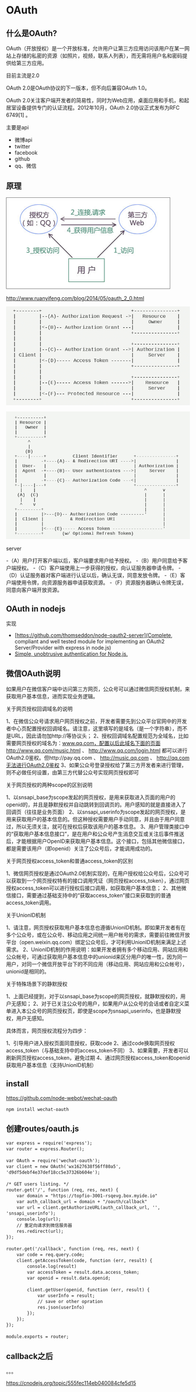 # OAuth

## 什么是OAuth?

OAuth（开放授权）是一个开放标准，允许用户让第三方应用访问该用户在某一网站上存储的私密的资源（如照片，视频，联系人列表），而无需将用户名和密码提供给第三方应用。

目前主流是2.0

OAuth 2.0是OAuth协议的下一版本，但不向后兼容OAuth 1.0。 

OAuth 2.0关注客户端开发者的简易性，同时为Web应用，桌面应用和手机，和起居室设备提供专门的认证流程。2012年10月，OAuth 2.0协议正式发布为RFC 6749[1]  。

主要是api

- 微博api
- twitter
- facebook
- github
- qq、微信

## 原理

![](oauth_developer_1.jpg)


http://www.ruanyifeng.com/blog/2014/05/oauth_2_0.html

![](bg2014051203.png)

![](bg2014051204.png)

server


-（A）用户打开客户端以后，客户端要求用户给予授权。
-（B）用户同意给予客户端授权。
-（C）客户端使用上一步获得的授权，向认证服务器申请令牌。
-（D）认证服务器对客户端进行认证以后，确认无误，同意发放令牌。
-（E）客户端使用令牌，向资源服务器申请获取资源。
-（F）资源服务器确认令牌无误，同意向客户端开放资源。

## OAuth in nodejs


实现

- [https://github.com/thomseddon/node-oauth2-server](Complete, compliant and well tested module for implementing an OAuth2 Server/Provider with express in node.js)
- [Simple, unobtrusive authentication for Node.js.](https://github.com/jaredhanson/passport)

## 微信OAuth说明

如果用户在微信客户端中访问第三方网页，公众号可以通过微信网页授权机制，来获取用户基本信息，进而实现业务逻辑。

关于网页授权回调域名的说明

1、在微信公众号请求用户网页授权之前，开发者需要先到公众平台官网中的开发者中心页配置授权回调域名。请注意，这里填写的是域名（是一个字符串），而不是URL，因此请勿加http://等协议头；
2、授权回调域名配置规范为全域名，比如需要网页授权的域名为：www.qq.com，配置以后此域名下面的页面http://www.qq.com/music.html 、 http://www.qq.com/login.html 都可以进行OAuth2.0鉴权。但http://pay.qq.com 、 http://music.qq.com 、 http://qq.com无法进行OAuth2.0鉴权
3、如果公众号登录授权给了第三方开发者来进行管理，则不必做任何设置，由第三方代替公众号实现网页授权即可

关于网页授权的两种scope的区别说明

1、以snsapi_base为scope发起的网页授权，是用来获取进入页面的用户的openid的，并且是静默授权并自动跳转到回调页的。用户感知的就是直接进入了回调页（往往是业务页面）
2、以snsapi_userinfo为scope发起的网页授权，是用来获取用户的基本信息的。但这种授权需要用户手动同意，并且由于用户同意过，所以无须关注，就可在授权后获取该用户的基本信息。
3、用户管理类接口中的“获取用户基本信息接口”，是在用户和公众号产生消息交互或关注后事件推送后，才能根据用户OpenID来获取用户基本信息。这个接口，包括其他微信接口，都是需要该用户（即openid）关注了公众号后，才能调用成功的。


关于网页授权access_token和普通access_token的区别

1、微信网页授权是通过OAuth2.0机制实现的，在用户授权给公众号后，公众号可以获取到一个网页授权特有的接口调用凭证（网页授权access_token），通过网页授权access_token可以进行授权后接口调用，如获取用户基本信息；
2、其他微信接口，需要通过基础支持中的“获取access_token”接口来获取到的普通access_token调用。

关于UnionID机制

1、请注意，网页授权获取用户基本信息也遵循UnionID机制。即如果开发者有在多个公众号，或在公众号、移动应用之间统一用户帐号的需求，需要前往微信开放平台（open.weixin.qq.com）绑定公众号后，才可利用UnionID机制来满足上述需求。
2、UnionID机制的作用说明：如果开发者拥有多个移动应用、网站应用和公众帐号，可通过获取用户基本信息中的unionid来区分用户的唯一性，因为同一用户，对同一个微信开放平台下的不同应用（移动应用、网站应用和公众帐号），unionid是相同的。


关于特殊场景下的静默授权

1、上面已经提到，对于以snsapi_base为scope的网页授权，就静默授权的，用户无感知；
2、对于已关注公众号的用户，如果用户从公众号的会话或者自定义菜单进入本公众号的网页授权页，即使是scope为snsapi_userinfo，也是静默授权，用户无感知。



具体而言，网页授权流程分为四步：

1、引导用户进入授权页面同意授权，获取code
2、通过code换取网页授权access_token（与基础支持中的access_token不同）
3、如果需要，开发者可以刷新网页授权access_token，避免过期
4、通过网页授权access_token和openid获取用户基本信息（支持UnionID机制）


## install

https://github.com/node-webot/wechat-oauth

```
npm install wechat-oauth
```


## 创建routes/oauth.js

```
var express = require('express');
var router = express.Router();

var OAuth = require('wechat-oauth');
var client = new OAuth('wx1627638f56ff80a5', 'd9df5debf4e37def18cc5e37326b604e');

/* GET users listing. */
router.get('/', function (req, res, next) {
	var domain = "https://topfio-3001-rsqevg.box.myide.io"
	var auth_callback_url = domain + "/oauth/callback"
	var url = client.getAuthorizeURL(auth_callback_url, '', 'snsapi_userinfo');
	console.log(url);
	// 重定向请求到微信服务器
	res.redirect(url);
});

router.get('/callback', function (req, res, next) {
	var code = req.query.code;
	client.getAccessToken(code, function (err, result) {
		console.log(result)
		var accessToken = result.data.access_token;
		var openid = result.data.openid;

		client.getUser(openid, function (err, result) {
			var userInfo = result;
			// save or other opration
			res.json(userInfo)
		});
	});
});

module.exports = router;
```

## callback之后

。。。


https://cnodejs.org/topic/555fec114eb040084cfe5d15
